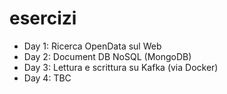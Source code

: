 # esercizi

+ Day 1: Ricerca OpenData sul Web
+ Day 2: Document DB NoSQL (MongoDB)
+ Day 3: Lettura e scrittura su Kafka (via Docker)
+ Day 4: TBC